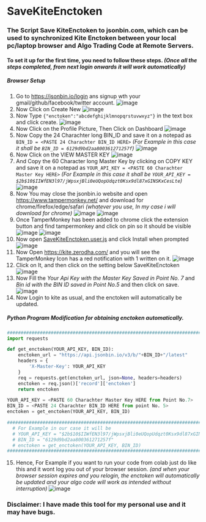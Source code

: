 # SaveKiteEnctoken
### The Script Save KiteEnctoken to jsonbin.com, which can be used to synchronized Kite Enctoken between your local pc/laptop browser and Algo Trading Code at Remote Servers.

#### To set it up for the first time, you need to follow these steps. _(Once all the steps completed, from next login onwards it will work automatically)_
##### Browser Setup
1. Go to https://jsonbin.io/login ans signup wth your gmail/github/facebook/twitter account.
![image](https://user-images.githubusercontent.com/68828793/131208460-3f285490-3bbd-499e-bd7b-2f1f61ff6fed.png)
2. Now Click on Create New
![image](https://user-images.githubusercontent.com/68828793/131208856-97fa70f2-77ca-4cc7-ad87-a1d5d956a431.png)
3. Now Type ```{"enctoken":"abcdefghijklmnopqrstuvwxyz"}``` in the text box and click create.
![image](https://user-images.githubusercontent.com/68828793/131209433-63099f13-f5e4-42d1-9c74-4047da515742.png)
4. Now Click on the Profile Picture, Then Click on Dashboard
![image](https://user-images.githubusercontent.com/68828793/131209203-6aa0441d-c19b-4ec3-961b-39eeac656af1.png)
5. Now Copy the 24 Charachter long BIN_ID and save it on a notepad as ```BIN_ID = <PASTE 24 Charachter BIN_ID HERE>``` _(For Example in this case it shall be ```BIN_ID = 6129d9bd2aa800361271257f```)_
![image](https://user-images.githubusercontent.com/68828793/131209297-a7b875f8-2ec2-42da-9044-6a054aead814.png)
6. Now Click on the VIEW MASTER KEY
![image](https://user-images.githubusercontent.com/68828793/131209475-51ddefbc-a2f1-4a2a-9919-06fd7aa334c3.png)
7. And Copy the 60 Character long Master Key by clicking on COPY KEY and save it on a notepad as ```YOUR_API_KEY = <PASTE 60 Charachter Master Key HERE>``` _(For Example in this case it shall be ```YOUR_API_KEY = $2b$10$IIWfEN3l97/jWpsxjBli0eUQopUdqzt0Ksx9dl87xGINSKxCesLte```)_
![image](https://user-images.githubusercontent.com/68828793/131209510-d3c0858d-012f-4e4c-a506-b2e08152f12b.png)
8. Now You may close the jsonbin.io website and open https://www.tampermonkey.net/ and download for chrome/firefox/edge/safari _(whatever you use, In my case i will download for chrome)_ 
![image](https://user-images.githubusercontent.com/68828793/131209723-aa3063df-e071-44c6-be08-a0d3ea66c714.png)
![image](https://user-images.githubusercontent.com/68828793/131209778-e7055f23-665d-408b-ae10-c79dee6de27f.png)
9. Once TamperMonkey has been added to chrome click the extension button and find tampermonkey and click on pin so it should be visible
![image](https://user-images.githubusercontent.com/68828793/131209818-aba5dfba-7834-4a73-9d0e-a6bbc4b99545.png) ![image](https://user-images.githubusercontent.com/68828793/131209825-57738444-0078-4de9-a39e-d6f73fe4c76a.png)
10. Now open [SaveKiteEnctoken.user.js](https://github.com/TechfaneTechnologies/SaveKiteEnctoken/raw/main/SaveKiteEnctoken.user.js) and click Install when prompted
![image](https://user-images.githubusercontent.com/68828793/131209914-bdd5aadb-e4bb-4df5-a9cb-28f8c323b6e1.png)
11. Now Open https://kite.zerodha.com/ and you will see the TamperMonkey Icon has a red notification with 1 written on it.
![image](https://user-images.githubusercontent.com/68828793/131209959-6bba69d4-50e0-47a6-a571-83d597a21455.png)
12. Click on It, and then click on the setting below SaveKiteEnctoken
![image](https://user-images.githubusercontent.com/68828793/131209986-8f2f206c-d700-40b3-9ebc-d0eadf755da4.png)
13. Now Fill the _Your Api Key with the Master Key Saved in Point No. 7_ and _Bin id with the BIN ID saved in Point No.5_ and then click on save.
![image](https://user-images.githubusercontent.com/68828793/131210054-9ffa6bf8-90f2-489a-972a-fbc14418d981.png)
14. Now Login to kite as usual, and the enctoken will automatically be updated.

##### Python Program Modification for obtaining enctoken automatically.
```python
###############################################################################
import requests

def get_enctoken(YOUR_API_KEY, BIN_ID):
    enctoken_url = "https://api.jsonbin.io/v3/b/"+BIN_ID+"/latest"
    headers = {
        'X-Master-Key': YOUR_API_KEY
    }
    req = requests.get(enctoken_url, json=None, headers=headers)
    enctoken = req.json()['record']['enctoken']
    return enctoken

YOUR_API_KEY = <PASTE 60 Charachter Master Key HERE from Point No.7>
BIN_ID = <PASTE 24 Charachter BIN_ID HERE from point No. 5>
enctoken = get_enctoken(YOUR_API_KEY, BIN_ID)

#################################################################################
  # For Example in our case it will be
  # YOUR_API_KEY = "$2b$10$IIWfEN3l97/jWpsxjBli0eUQopUdqzt0Ksx9dl87xGINSKxCesLte"
  # BIN_ID = "6129d9bd2aa800361271257f"
  # enctoken = get_enctoken(YOUR_API_KEY, BIN_ID)
#################################################################################
```

15. Hence, For Example if you want to run your code from colab just do like this and it wont log you out of your browser session. _(and when your browser session expires and you relogin, the enctoken will automatically be updated and your algo code will work as intended without interruption)_
![image](https://user-images.githubusercontent.com/68828793/131210387-51e52d8f-784d-4909-8c25-843953f54ab4.png)

### Disclaimer: I have made this tool for my personal use and it may have bugs.
